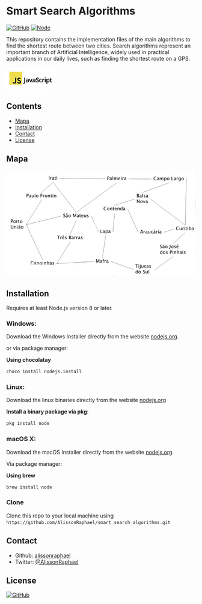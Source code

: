 # Smart Search Algorithms

[![GitHub](https://img.shields.io/github/license/AlissonRaphael/smart_search_algorithms)](https://github.com/AlissonRaphael/smart_search_algorithms/blob/main/LICENSE)
[![Node](https://img.shields.io/badge/Node.js-8.5.0-1abc9c.svg)](https://nodejs.org/en/)

This repository contains the implementation files of the main algorithms to find the shortest route between two cities. Search algorithms represent an important branch of Artificial Intelligence, widely used in practical applications in our daily lives, such as finding the shortest route on a GPS.

![](https://github.com/AlissonRaphael/smart_search_algorithms/blob/main/readme-javascript-logo.jpg)


## Contents
- [Mapa](#mapa)
- [Installation](#installation)
- [Contact](#contact)
- [License](#license)

## Mapa
![](https://github.com/AlissonRaphael/smart_search_algorithms/blob/main/.github/mapa.jpg)

## Installation
Requires at least Node.js version 8 or later.

### Windows:

Download the Windows Installer directly from the website [nodejs.org](https://nodejs.org/en/download/).

or via package manager:

__Using chocolatay__
```sh
choco install nodejs.install
```

### Linux:

Download the linux binaries directly from the website [nodejs.org](https://nodejs.org/en/download/)

__Install a binary package via pkg__:
```sh
pkg install node
```

### macOS X:

Download the macOS Installer directly from the website [nodejs.org](https://nodejs.org/en/download/).

Via package manager:

__Using brew__
```sh
brew install node
```


### Clone

Clone this repo to your local machine using `https://github.com/AlissonRaphael/smart_search_algorithms.git`

## Contact
- Github: [alissonraphael](https://gist.github.com/AlissonRaphael)
- Twitter: [@AlissonRaphaeI](@AlissonRaphaeI)

## License

[![GitHub](https://img.shields.io/github/license/AlissonRaphael/smart_search_algorithms)](https://github.com/AlissonRaphael/smart_search_algorithms/blob/main/LICENSE)
